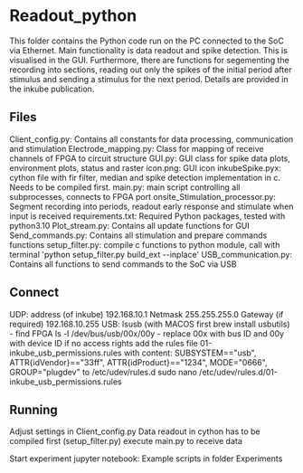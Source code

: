# Readout_python
This folder contains the Python code run on the PC connected to the SoC via Ethernet. Main functionality is data readout and spike detection. This is visualised in the GUI. Furthermore, there are functions for segementing the recording into sections, reading out only the spikes of the initial period after stimulus and sending a stimulus for the next period. Details are provided in the inkube publication.

## Files
Client_config.py:                   Contains all constants for data processing, communication and stimulation
Electrode_mapping.py:               Class for mapping of receive channels of FPGA to circuit structure
GUI.py:                             GUI class for spike data plots, environment plots, status and raster
icon.png:                           GUI icon
inkubeSpike.pyx:                    cython file with fir filter, median and spike detection implementation in c. Needs to be compiled first.
main.py:                            main script controlling all subprocesses, connects to FPGA port
onsite_Stimulation_processor.py:    Segment recording into periods, readout early response and stimulate when input is received
requirements.txt:                   Required Python packages, tested with python3.10
Plot_stream.py:                     Contains all update functions for GUI
Send_commands.py:                   Contains all stimulation and prepare commands functions
setup_filter.py:                    compile c functions to python module, call with terminal 'python setup_filter.py build_ext --inplace'
USB_communication.py:               Contains all functions to send commands to the SoC via USB

## Connect
UDP: address (of inkube) 192.168.10.1 Netmask 255.255.255.0 Gateway (if required) 192.168.10.255
USB: 
    lsusb  (with MACOS first brew install usbutils)
    - find FPGA
    ls -l /dev/bus/usb/00x/00y
    - replace 00x with bus ID and 00y with device ID
    if no access rights add the rules file 01-inkube_usb_permissions.rules with content:
    SUBSYSTEM=="usb", ATTR{idVendor}=="33ff", ATTR{idProduct}=="1234", MODE="0666", GROUP="plugdev"
    to /etc/udev/rules.d
    sudo nano /etc/udev/rules.d/01-inkube_usb_permissions.rules

## Running
Adjust settings in Client_config.py
Data readout in cython has to be compiled first (setup_filter.py)
execute main.py to receive data

Start experiment jupyter notebook:
Example scripts in folder Experiments
